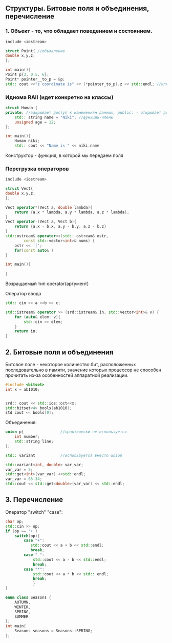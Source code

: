 ## Структуры. Битовые поля и объединения, перечисление ##

### 1. Объект - то, что обладает поведением и состоянием. ###

```c++
include <iostream> 

struct Point{ //объявление
double x,y,z;
};

int main(){
Point p{3, 0.5, 6};
Point* pointer__to_p = &p;
std:: cout <<"z coordinate is" << (*pointer_to_p).z << std::endl; //или pointer_to_p->z
```

### Идиома RAII (идет конкретно на классы) ###

```c++
struct Human {
private: //закрывает доступ к изменениям данных, public: - открывает доступ
    std:: string name = "Niki"; //функции-члены
    unsigned age = 12;
};

int main(){
    Human niki;
    std:: cout << "Name is " << niki.name
```    

Конструктор - функция, в которой мы передаем поля

### Перегрузка операторов ###

```c++
include <iostream> 

struct Vect{
double x,y,z;
};

Vect operator*(Vect a, double lambda){
    return {a.x * lambda, a.y * lambda, a.z * lambda};
}
Vect operator-(Vect a, Vect b){
    return {a.x - b.x, a.y - b.y, a.z - b.z}
}
std::ostream& operator<<(std:: ostream& ostr,
        const std::vector<int>& nums) {
    ostr << '[';
    for(const auto& )
}

int main(){
    
}
```

Возращаемый тип operator(аргумент)

Оператор ввода
```c++
std:: cin >> a >>b >> c;

std::istream& operator >> (srd::istream& in, std::vector<int>& v) {
    for (auto& elem: v){
        std::cin >> elem;
    }
    return in;
}
```

## 2. Битовые поля и объединения ##

Битовое поле - некоторое количество бит, расположенных последовательно в памяти, значение которых процессор не способен прочитать из-за особенностей аппаратной реализации.


```c++
#include <bitset>
int x = ab1010;


srd:: cout << std::ios::oct<<x;
std::bitset<4> bools(ab1010);
std cout << bools[0];
```
Объединения:

```c++
union p{                //практически не используется 
    int number;
    std::string line;
};

std:: variant           //используется вместо union
```

```c++
std::variant<int, double> var_var;
var_var = 5;
std::get<int>(var_var) <<std::endl;
var_var = 65.34;
std::cout << std::get<double>(var_var) << std::endl;
```


## 3. Перечисление ##

Оператор "switch" "case":
```c++
char op;
std::cin >> op;
if (op == '+')
    switch(op){
        case "+":
           std::cout << a + b << std::endl;
           break;
        case "-":
            std::cout << a - b << std::endl;
            break;
        case "*":
            std::cout << a * b << std:: endl;
            break;
            }
}
```

```c++
enum class Seasons {
    AUTUMN,
    WINTER,
    SPRING,
    SUMMER
};
int main{
    Seasons seasons = Seasons::SPRING;
};
```

